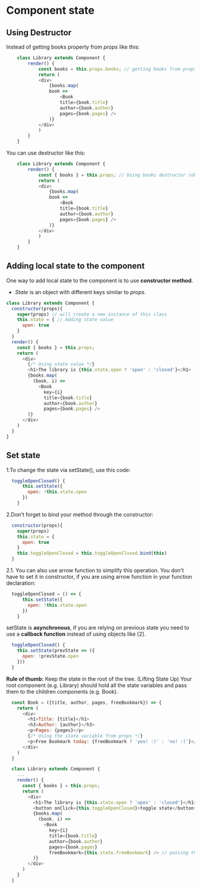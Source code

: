 # Component state

## Using Destructor

Instead of getting books property from *props* like this:

```javascript
    class Library extends Component {
        render() {
            const books = this.props.books; // getting books from props
            return (
            <div>
                {books.map(
                book =>
                    <Book
                    title={book.title}
                    author={book.author}
                    pages={book.pages} />
                )}
            </div>
            )
        }
    }
```

You can use destructor like this:

```javascript
    class Library extends Component {
        render() {
            const { books } = this.props; // Using books destructor (object destructor)
            return (
            <div>
                {books.map(
                book =>
                    <Book
                    title={book.title}
                    author={book.author}
                    pages={book.pages} />
                )}
            </div>
            )
        }
    }
```

## Adding local state to the component

One way to add local state to the component is to use **constructor method**.

- *State* is an object with different keys similar to *props*.

```javascript
class Library extends Component {
  constructor(props){
    super(props) // will create a new instance of this class
    this.state = { // Adding state value
      open: true
    }
  }
  render() {
    const { books } = this.props;
    return (
      <div>
        {/* Using state value */}
        <h1>The library is {this.state.open ? 'open' : 'closed'}</h1>
        {books.map(
          (book, i) =>
            <Book
              key={i}
              title={book.title}
              author={book.author}
              pages={book.pages} />
        )}
      </div>
    )
  }
}
```

## Set state

1.To change the state via setState(), use this code:

```javascript
  toggleOpenClosed() {
      this.setState({
        open: !this.state.open
      })
    }
```

2.Don't forget to bind your method through the constructor:

```javascript
  constructor(props){
    super(props)
    this.state = {
      open: true
    }
    this.toggleOpenClosed = this.toggleOpenClosed.bind(this)
  }
```

2.1. You can also use arrow function to simplify this operation. You don't have to set it in constructor, if you are using arrow function in your function declaration:

```javascript
  toggleOpenClosed = () => {
      this.setState({
        open: !this.state.open
      })
    }
```

setState is **asynchronous**, if you are relying on previous state you need to use a **callback function** instead of using objects like [2].

```javascript
  toggleOpenClosed() {
    this.setState(prevState => ({
      open: !prevState.open
    }))
  }
```

**Rule of thumb:** Keep the state in the root of the tree. (Lifting State Up)
Your root component (e.g. Library) should hold all the state variables and pass them to the children components (e.g. Book).

```javascript
  const Book = ({title, author, pages, freeBookmark}) => {
    return (
      <div>
        <h1>Title: {title}</h1>
        <h3>Author: {author}</h3>
        <p>Pages: {pages}</p>
        {/* Using the state variable from props */}
        <p>Free Bookmark today: {freeBookmark ? 'yes! :)' : 'no! :('}</p>
      </div>
    )
  }

  class Library extends Component {
    ...
    render() {
      const { books } = this.props;
      return (
        <div>
          <h1>The library is {this.state.open ? 'open' : 'closed'}</h1>
          <button onClick={this.toggleOpenClosed}>toggle state</button>
          {books.map(
            (book, i) =>
              <Book
                key={i}
                title={book.title}
                author={book.author}
                pages={book.pages}
                freeBookmark={this.state.freeBookmark} /> // passing the state through props
          )}
        </div>
      )
    }
  }
```
